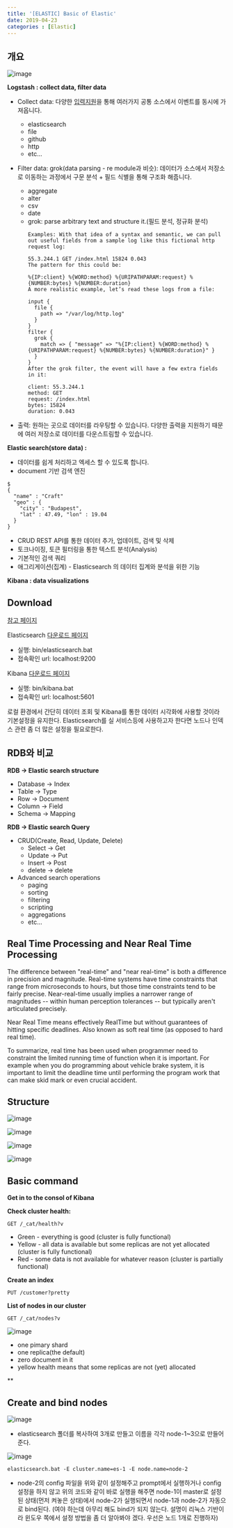 ```yaml
---
title: '[ELASTIC] Basic of Elastic'
date: 2019-04-23
categories : [Elastic]
---
```


## 개요

![image](https://user-images.githubusercontent.com/48308562/56714468-de4b0500-676f-11e9-83f0-0cfef71ca1e3.png)

**Logstash : collect data, filter data**

- Collect data: 다양한 [입력지원](https://www.elastic.co/guide/en/logstash/current/input-plugins.html)을 통해 여러가지 공통 소스에서 이벤트를 동시에 가져옵니다.
  - elasticsearch
  - file
  - github
  - http
  - etc...

- Filter data: grok(data parsing - re module과 비슷): 데이터가 소스에서 저장소로 이동하는 과정에서 구문 분석 + 필드 식별을 통해 구조화 해줍니다.
  - aggregate
  - alter
  - csv
  - date
  - grok: parse arbitrary text and structure it.(필드 분석, 정규화 분석)
    ```
    Examples: With that idea of a syntax and semantic, we can pull out useful fields from a sample log like this fictional http request log:

    55.3.244.1 GET /index.html 15824 0.043
    The pattern for this could be:

    %{IP:client} %{WORD:method} %{URIPATHPARAM:request} %{NUMBER:bytes} %{NUMBER:duration}
    A more realistic example, let’s read these logs from a file:

    input {
      file {
        path => "/var/log/http.log"
      }
    }
    filter {
      grok {
        match => { "message" => "%{IP:client} %{WORD:method} %{URIPATHPARAM:request} %{NUMBER:bytes} %{NUMBER:duration}" }
      }
    }
    After the grok filter, the event will have a few extra fields in it:

    client: 55.3.244.1
    method: GET
    request: /index.html
    bytes: 15824
    duration: 0.043
    ```

- 출력: 원하는 곳으로 데이터를 라우팅할 수 있습니다. 다양한 출력을 지원하기 때문에 여러 저장소로 데이터를 다운스트림할 수 있습니다.


**Elastic search(store data) :**

- 데이터를 쉽게 처리하고 엑세스 할 수 있도록 합니다.
- document 기반 검색 엔진
```
$
{
  "name" : "Craft"
  "geo" : {
    "city" : "Budapest",
    "lat" : 47.49, "lon" : 19.04
  }
}
```

  - CRUD REST API를 통한 데이터 추가, 업데이트, 검색 및 삭제
  - 토크나이징, 토큰 필터링을 통한 텍스트 분석(Analysis)
  - 기본적인 검색 쿼리
  - 애그리게이션(집계) - Elasticsearch 의 데이터 집계와 분석을 위한 기능

**Kibana : data visualizations**


## Download

[참고 페이지](https://m.blog.naver.com/PostView.nhn?blogId=ambition0917&logNo=221120007065&proxyReferer=https%3A%2F%2Fwww.google.com%2F)

Elasticsearch [다운로드 페이지](https://www.elastic.co/downloads/elasticsearch)
  - 실행: bin/elasticsearch.bat
  - 접속확인 url: localhost:9200

Kibana [다운로드 페이지](https://www.elastic.co/downloads/kibana)
  - 실행: bin/kibana.bat
  - 접속확인 url: localhost:5601

로컬 환경에서 간단히 데이터 조회 및 Kibana를 통한 데이터 시각화에 사용할 것이라 기본설정을 유지한다.
Elasticsearch를 실 서비스등에 사용하고자 한다면 노드나 인덱스 관련 좀 더 많은 설정을 필요로한다.

## RDB와 비교

**RDB -> Elastic search structure**
  - Database -> Index
  - Table -> Type
  - Row -> Document
  - Column -> Field
  - Schema -> Mapping

**RDB -> Elastic search Query**
- CRUD(Create, Read, Update, Delete)
  - Select -> Get
  - Update -> Put
  - Insert -> Post
  - delete -> delete
- Advanced search operations
  - paging
  - sorting
  - filtering
  - scripting
  - aggregations
  - etc...

## Real Time Processing and Near Real Time Processing

The difference between "real-time" and "near real-time" is both a difference in precision and magnitude. Real-time systems have time constraints that range from microseconds to hours, but those time constraints tend to be fairly precise. Near-real-time usually implies a narrower range of magnitudes -- within human perception tolerances -- but typically aren't articulated precisely.

Near Real Time means effectively RealTime but without guarantees of hitting specific deadlines. Also known as soft real time (as opposed to hard real time).

To summarize, real time has been used when programmer need to constraint the limited running time of function when it is important. For example when you do programming about vehicle brake system, it is important to limit the deadline time until performing the program work that can make skid mark or even crucial accident.

## Structure

![image](https://user-images.githubusercontent.com/48308562/56713803-c2466400-676d-11e9-99f1-bc31ecb6044f.png)

![image](https://user-images.githubusercontent.com/48308562/56777427-831b2000-680c-11e9-99ec-a7d62d432281.png)

![image](https://user-images.githubusercontent.com/48308562/56777483-d9885e80-680c-11e9-919a-d0f31786a0d0.png)

![image](https://user-images.githubusercontent.com/48308562/56777545-20765400-680d-11e9-9453-aa08c214f34d.png)


## Basic command

**Get in to the consol of Kibana**

**Check cluster health:**

`GET /_cat/health?v`

- Green - everything is good (cluster is fully functional)
- Yellow - all data is available but some replicas are not yet allocated (cluster is fully functional)
- Red - some data is not available for whatever reason (cluster is partially functional)

**Create an index**

`PUT /customer?pretty`

**List of nodes in our cluster**

`GET /_cat/nodes?v`

![image](https://user-images.githubusercontent.com/48308562/56777147-d2605100-680a-11e9-8797-af00e9c5c029.png)

- one pimary shard
- one replica(the default)
- zero document in it
- yellow health means that some replicas are not (yet) allocated

**

## Create and bind nodes

![image](https://user-images.githubusercontent.com/48308562/56781305-b74b0c80-681d-11e9-8bae-b74862e4c7da.png)
- elasticsearch 폴더를 복사하여 3개로 만들고 이름을 각각 node-1~3으로 만들어준다.

![image](https://user-images.githubusercontent.com/48308562/56781347-d053bd80-681d-11e9-8d7b-3ac711ada016.png)

`elasticsearch.bat -E cluster.name=es-1 -E node.name=node-2`

- node-2의 config 파일을 위와 같이 설정해주고 prompt에서 실행하거나 config 설정을 하지 않고 위의 코드와 같이 바로 실행을 해주면 node-1이 master로 설정된 상태(먼저 켜놓은 상태)에서 node-2가 실행되면서 node-1과 node-2가 자동으로 bind된다. (여야 하는데 아무리 해도 bind가 되지 않는다. 설명이 리눅스 기반이라 윈도우 쪽에서 설정 방법을 좀 더 알아봐야 겠다. 우선은 노드 1개로 진행하자)
